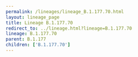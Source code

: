 ```yaml
---
permalink: /lineages/lineage_B.1.177.70.html
layout: lineage_page
title: Lineage B.1.177.70
redirect_to: ../lineage.html?lineage=B.1.177.70
lineage: B.1.177.70
parent: B.1.177
children: ['B.1.177.70']
---
```

